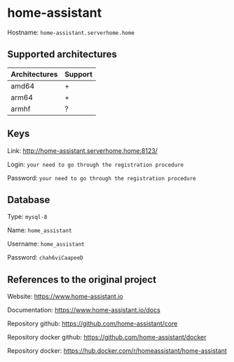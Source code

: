 # home-assistant
Hostname: `home-assistant.serverhome.home`

## Supported architectures
| Architectures | Support |
| :------------ | :------ |
| amd64         | +       |
| arm64         | +       |
| armhf         | ?       |

## Keys
Link: http://home-assistant.serverhome.home:8123/

Login: `your need to go through the registration procedure`

Password: `your need to go through the registration procedure`

## Database
Type: `mysql-8`

Name: `home_assistant`

Username: `home_assistant`

Password: `chah6viCaapeeD`

## References to the original project
Website: https://www.home-assistant.io

Documentation: https://www.home-assistant.io/docs

Repository github: https://github.com/home-assistant/core

Repository docker github: https://github.com/home-assistant/docker

Repository docker: https://hub.docker.com/r/homeassistant/home-assistant
